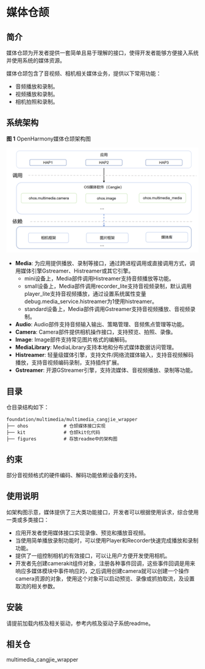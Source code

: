 # 媒体仓颉

## 简介

媒体仓颉为开发者提供一套简单且易于理解的接口，使得开发者能够方便接入系统并使用系统的媒体资源。

媒体仓颉包含了音视频、相机相关媒体业务，提供以下常用功能：

-   音频播放和录制。
-   视频播放和录制。
-   相机拍照和录制。

## 系统架构

**图 1**  OpenHarmony媒体仓颉架构图

![](figures/multimedia_cangjie_wrapper_architecture.png)

- **Media**: 为应用提供播放、录制等接口，通过跨进程调用或直接调用方式，调用媒体引擎Gstreamer、Histreamer或其它引擎。
  - mini设备上，Media部件调用Histreamer支持音频播放等功能。
  - small设备上，Media部件调用recorder_lite支持音视频录制，默认调用player_lite支持音视频播放，通过设置系统属性变量debug.media_service.histreamer为1使用histreamer。
  - standard设备上，Media部件调用Gstreamer支持音视频播放、音视频录制。
- **Audio**: Audio部件支持音频输入输出、策略管理、音频焦点管理等功能。
- **Camera**: Camera部件提供相机操作接口，支持预览、拍照、录像。
- **Image**: Image部件支持常见图片格式的编解码。
- **MediaLibrary**: MediaLibrary支持本地和分布式媒体数据访问管理。
- **Histreamer**: 轻量级媒体引擎，支持文件/网络流媒体输入，支持音视频解码播放，支持音视频编码录制，支持插件扩展。
- **Gstreamer**: 开源GStreamer引擎，支持流媒体、音视频播放、录制等功能。

## 目录

仓目录结构如下：

```
foundation/multimedia/multimedia_cangjie_wrapper
├── ohos             # 仓颉媒体接口实现
├── kit              # 仓颉kit化代码
├── figures          # 存放readme中的架构图
```

## 约束

部分音视频格式的硬件编码、解码功能依赖设备的支持。

## 使用说明

如架构图示意，媒体提供了三大类功能接口，开发者可以根据使用诉求，综合使用一类或多类接口：

-   应用开发者使用媒体接口实现录像、预览和播放音视频。
-   当使用简单播放录制功能时，可以使用Player和Recorder快速完成播放和录制功能。
-   提供了一组控制相机的有效接口，可以让用户方便开发使用相机。
-   开发者先创建camerakit组件对象，注册各种事件回调，这些事件回调是用来响应多媒体模块中事件响应的，之后调用创建camera就可以创建一个操作camera资源的对象，使用这个对象可以启动预览、录像或抓拍取流，及设置取流的相关参数。

## 安装

请提前加载内核及相关驱动，参考内核及驱动子系统readme。

## 相关仓

multimedia_cangjie_wrapper